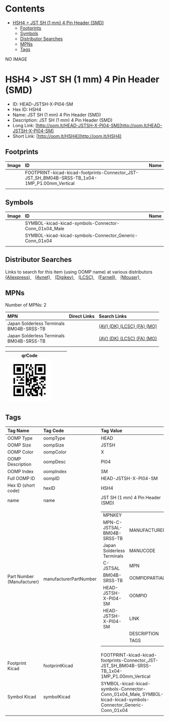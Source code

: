 



Contents
========

* [HSH4 > JST SH (1 mm) 4 Pin Header (SMD)](#hsh4--jst-sh-1-mm-4-pin-header-smd)
	* [Footprints](#footprints)
	* [Symbols](#symbols)
	* [Distributor Searches](#distributor-searches)
	* [MPNs](#mpns)
	* [Tags](#tags)
  
NO IMAGE  
# HSH4 > JST SH (1 mm) 4 Pin Header (SMD)

- ID: HEAD-JSTSH-X-PI04-SM
- Hex ID: HSH4
- Name: JST SH (1 mm) 4 Pin Header (SMD)
- Description: JST SH (1 mm) 4 Pin Header (SMD)
- Long Link: [http://oom.lt/HEAD-JSTSH-X-PI04-SM](http://oom.lt/HEAD-JSTSH-X-PI04-SM)
- Short Link: [http://oom.lt/HSH4](http://oom.lt/HSH4)

## Footprints
  

|Image|ID|Name|
| :--- | :--- | :--- |
||FOOTPRINT-kicad-kicad-footprints-Connector_JST-JST_SH_BM04B-SRSS-TB_1x04-1MP_P1.00mm_Vertical||
||||

## Symbols
  

|Image|ID|Name|
| :--- | :--- | :--- |
|![]()|SYMBOL-kicad-kicad-symbols-Connector-Conn_01x04_Male||
|![]()|SYMBOL-kicad-kicad-symbols-Connector_Generic-Conn_01x04||
||||

## Distributor Searches
  
Links to search for this item (using OOMP name) at various distributors  
[(Aliexpress) ](https://www.aliexpress.com/wholesale?SearchText=1117JST+SH+1+mm+4+Pin+Header+SMD)&nbsp;&nbsp;&nbsp;[(Avnet) ](https://www.avnet.com/shop/us/search/JST+SH+1+mm+4+Pin+Header+SMD)&nbsp;&nbsp;&nbsp;[(Digikey) ](https://www.digikey.co.uk/en/products/result?s=JST+SH+1+mm+4+Pin+Header+SMD)&nbsp;&nbsp;&nbsp;[(LCSC) ](https://www.lcsc.com/search?q=JST+SH+1+mm+4+Pin+Header+SMD)&nbsp;&nbsp;&nbsp;[(Farnell) ](https://uk.farnell.com/search?st=JST+SH+1+mm+4+Pin+Header+SMD)&nbsp;&nbsp;&nbsp;[(Mouser) ](https://www.mouser.com/c/?q=JST+SH+1+mm+4+Pin+Header+SMD)&nbsp;&nbsp;&nbsp;
## MPNs
  
Number of MPNs: 2  

|MPN|Direct Links|Search Links|
| :--- | :--- | :--- |
|Japan Solderless Terminals<br>BM04B-SRSS-TB||[(AV) ](https://www.avnet.com/shop/us/search/BM04B-SRSS-TB)[(DK) ](https://www.digikey.co.uk/products/en?keywords=BM04B-SRSS-TB)[(LCSC) ](https://www.lcsc.com/search?q=BM04B-SRSS-TB)[(FA) ](https://uk.farnell.com/search?st=BM04B-SRSS-TB)[(MO) ](https://www.mouser.com/c/?q=BM04B-SRSS-TB)|
|Japan Solderless Terminals<br>BM04B-SRSS-TB||[(AV) ](https://www.avnet.com/shop/us/search/BM04B-SRSS-TB)[(DK) ](https://www.digikey.co.uk/products/en?keywords=BM04B-SRSS-TB)[(LCSC) ](https://www.lcsc.com/search?q=BM04B-SRSS-TB)[(FA) ](https://uk.farnell.com/search?st=BM04B-SRSS-TB)[(MO) ](https://www.mouser.com/c/?q=BM04B-SRSS-TB)|
||||
  

|qrCode<br>[![](https://raw.githubusercontent.com/oomlout/oomlout_OOMP_parts_V2/main/HEAD/JSTSH/X/PI04/SM/qrCode_140.png)](https://github.com/oomlout/oomlout_OOMP_parts_V2/tree/main/HEAD/JSTSH/X/PI04/SM/qrCode.png)||||
| :---: | :---: | :---: | :---: |

## Tags
  

|Tag Name|Tag Code|Tag Value|
| :--- | :--- | :--- |
|OOMP Type|oompType|HEAD|
|OOMP Size|oompSize|JSTSH|
|OOMP Color|oompColor|X|
|OOMP Description|oompDesc|PI04|
|OOMP Index|oompIndex|SM|
|Full OOMP ID|oompID|HEAD-JSTSH-X-PI04-SM|
|Hex ID (short code)|hexID|HSH4|
|name|name|JST SH (1 mm) 4 Pin Header (SMD)|
|Part Number (Manufacturer)|manufacturerPartNumber|<table><tr><td>MPNKEY</td></tr><tr><td> MPN-C-JSTSAL-BM04B-SRSS-TB</td><td> MANUFACTURER</td></tr><tr><td> Japan Solderless Terminals</td><td> MANUCODE</td></tr><tr><td> C-JSTSAL</td><td> MPN</td></tr><tr><td> BM04B-SRSS-TB</td><td> OOMPIDPARTIAL</td></tr><tr><td> HEAD-JSTSH-X-PI04-SM</td><td> OOMPID</td></tr><tr><td> HEAD-JSTSH-X-PI04-SM</td><td> LINK</td></tr><tr><td> </td><td> DESCRIPTION</td></tr><tr><td> </td><td> TAGS</td></tr><tr><td> </td></tr></table></td><td> <table><tr><td>MPNKEY</td></tr><tr><td> MPN-C-JSTSAL-BM04B-SRSS-TB</td><td> MANUFACTURER</td></tr><tr><td> Japan Solderless Terminals</td><td> MANUCODE</td></tr><tr><td> C-JSTSAL</td><td> MPN</td></tr><tr><td> BM04B-SRSS-TB</td><td> OOMPIDPARTIAL</td></tr><tr><td> HEAD-JSTSH-X-PI04-SM</td><td> OOMPID</td></tr><tr><td> HEAD-JSTSH-X-PI04-SM</td><td> LINK</td></tr><tr><td> </td><td> DESCRIPTION</td></tr><tr><td> </td><td> TAGS</td></tr><tr><td> </td></tr></table>|
|Footprint Kicad|footprintKicad|FOOTPRINT-kicad-kicad-footprints-Connector_JST-JST_SH_BM04B-SRSS-TB_1x04-1MP_P1.00mm_Vertical|
|Symbol Kicad|symbolKicad|SYMBOL-kicad-kicad-symbols-Connector-Conn_01x04_Male, SYMBOL-kicad-kicad-symbols-Connector_Generic-Conn_01x04|
||||
